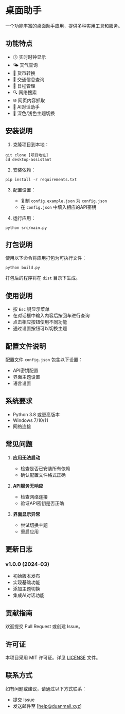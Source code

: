 # 桌面助手

一个功能丰富的桌面助手应用，提供多种实用工具和服务。

## 功能特点

- 🕒 实时时钟显示
- 🌤️ 天气查询
- 💱 货币转换
- 🚗 交通信息查询
- 📅 日程管理
- 🔍 网络搜索
- 🌐 网页内容抓取
- 💬 AI对话助手
- 🎨 深色/浅色主题切换

## 安装说明

1. 克隆项目到本地：
```
git clone [项目地址]
cd desktop-assistant
```

2. 安装依赖：
```
pip install -r requirements.txt
```

3. 配置设置：
   - 复制 `config.example.json` 为 `config.json`
   - 在 `config.json` 中填入相应的API密钥

4. 运行应用：
```
python src/main.py
```

## 打包说明

使用以下命令将应用打包为可执行文件：
```
python build.py
```
打包后的程序将在 `dist` 目录下生成。

## 使用说明

- 按 `Esc` 键显示菜单
- 在对话框中输入内容后按回车进行查询
- 点击相应按钮使用不同功能
- 通过设置按钮可以切换主题

## 配置文件说明

配置文件 `config.json` 包含以下设置：
- API密钥配置
- 界面主题设置
- 语言设置

## 系统要求

- Python 3.8 或更高版本
- Windows 7/10/11
- 网络连接

## 常见问题

1. **应用无法启动**
   - 检查是否已安装所有依赖
   - 确认配置文件格式正确

2. **API服务无响应**
   - 检查网络连接
   - 验证API密钥是否正确

3. **界面显示异常**
   - 尝试切换主题
   - 重启应用

## 更新日志

### v1.0.0 (2024-03)
- 初始版本发布
- 实现基础功能
- 添加主题切换
- 集成AI对话功能

## 贡献指南

欢迎提交 Pull Request 或创建 Issue。

## 许可证

本项目采用 MIT 许可证。详见 [LICENSE](LICENSE) 文件。

## 联系方式

如有问题或建议，请通过以下方式联系：
- 提交 Issue
- 发送邮件至 [help@duanmail.xyz]